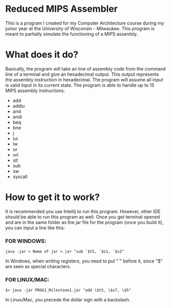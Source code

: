 # Reduced MIPS Assembler
This is a program I created for my Computer Architecture course during my junior year at the University of Wisconsin - Milwaukee. This program is meant to partially simulate the functioning of a MIPS assembly. 
# What does it do?
Basically, the program will take an line of assembly code from the command line of a terminal and give an hexadecimal output. This output represents the assembly instruction in hexadecimal.
The program will assume all input is valid input in its current state. The program is able to handle up to 15 MIPS assembly instructions:
- add
- addiu
- and
- andi
- beq
- bne
- j
- lui
- lw
- or
- ori
- slt
- sub
- sw
- syscall

# How to get it to work?
It is recommended you use Intellij to run this program. However, other IDE should be able to run this program as well.
Once you get terminal opened and are in the same folder as the jar file for the program (once you build it), you can input a line like this: <br />

### FOR WINDOWS: 
```
java -jar < Name of jar >.jar "sub `$t5, `$s1, `$s2"
```
In Windows, when writing registers, you need to put "`" before it, since "$" are seen as special characters. <br />

### FOR LINUX/MAC:
```
$> java -jar PROG1_Milestone1.jar "add \$t5, \$s7, \$5"
```
In Linux/Mac, you precede the dollar sign with a backslash.
